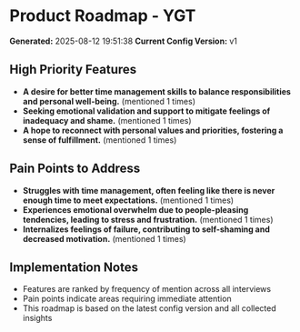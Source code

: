 # Product Roadmap - YGT

**Generated:** 2025-08-12 19:51:38
**Current Config Version:** v1

## High Priority Features

- **A desire for better time management skills to balance responsibilities and personal well-being.** (mentioned 1 times)
- **Seeking emotional validation and support to mitigate feelings of inadequacy and shame.** (mentioned 1 times)
- **A hope to reconnect with personal values and priorities, fostering a sense of fulfillment.** (mentioned 1 times)

## Pain Points to Address

- **Struggles with time management, often feeling like there is never enough time to meet expectations.** (mentioned 1 times)
- **Experiences emotional overwhelm due to people-pleasing tendencies, leading to stress and frustration.** (mentioned 1 times)
- **Internalizes feelings of failure, contributing to self-shaming and decreased motivation.** (mentioned 1 times)

## Implementation Notes

- Features are ranked by frequency of mention across all interviews
- Pain points indicate areas requiring immediate attention
- This roadmap is based on the latest config version and all collected insights
